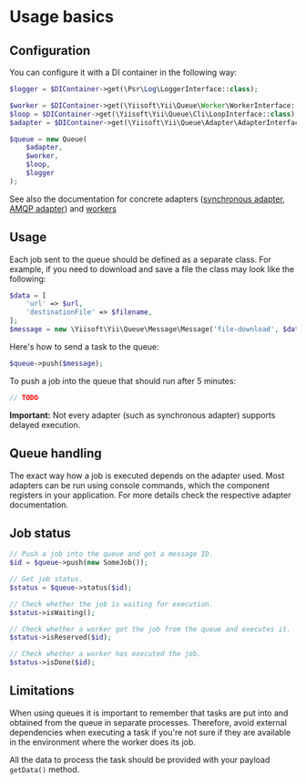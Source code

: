 # Usage basics

## Configuration

You can configure it with a DI container in the following way:

```php
$logger = $DIContainer->get(\Psr\Log\LoggerInterface::class);

$worker = $DIContainer->get(\Yiisoft\Yii\Queue\Worker\WorkerInterface::class);
$loop = $DIContainer->get(\Yiisoft\Yii\Queue\Cli\LoopInterface::class);
$adapter = $DIContainer->get(\Yiisoft\Yii\Queue\Adapter\AdapterInterface::class);

$queue = new Queue(
    $adapter,
    $worker,
    $loop,
    $logger
);
```

See also the documentation for concrete adapters ([synchronous adapter](adapter-sync.md), 
[AMQP adapter](https://github.com/yiisoft/yii-queue-amqp)) and [workers](worker.md)


## Usage

Each job sent to the queue should be defined as a separate class.
For example, if you need to download and save a file the class may look like the following:

```php
$data = [
    'url' => $url,
    'destinationFile' => $filename,
];
$message = new \Yiisoft\Yii\Queue\Message\Message('file-download', $data);
```

Here's how to send a task to the queue:

```php
$queue->push($message);
```

To push a job into the queue that should run after 5 minutes:

```php
// TODO
```

**Important:** Not every adapter (such as synchronous adapter) supports delayed execution.


## Queue handling

The exact way how a job is executed depends on the adapter used. Most adapters can be run using
console commands, which the component registers in your application. For more details check the respective
adapter documentation.


## Job status

```php
// Push a job into the queue and get a message ID.
$id = $queue->push(new SomeJob());

// Get job status.
$status = $queue->status($id);

// Check whether the job is waiting for execution.
$status->isWaiting();

// Check whether a worker got the job from the queue and executes it.
$status->isReserved($id);

// Check whether a worker has executed the job.
$status->isDone($id);
```

## Limitations

When using queues it is important to remember that tasks are put into and obtained from the queue in separate
processes. Therefore, avoid external dependencies when executing a task if you're not sure if they are available in
the environment where the worker does its job.

All the data to process the task should be provided with your payload `getData()` method.
